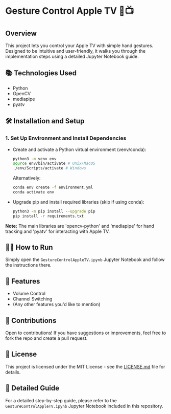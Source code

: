 # Gesture Control Apple TV 🍎📺

## Overview
This project lets you control your Apple TV with simple hand gestures. Designed to be intuitive and user-friendly, it walks you through the implementation steps using a detailed Jupyter Notebook guide.

## 📚 Technologies Used
- Python
- OpenCV
- mediapipe
- pyatv

## 🛠 Installation and Setup
### 1. Set Up Environment and Install Dependencies
- Create and activate a Python virtual environment (venv/conda):
    ```bash
    python3 -m venv env 
    source env/bin/activate # Unix/MacOS
    ./env/Scripts/activate # Windows
    ```
    Alternatively: 
    ```bash
    conda env create -f environment.yml
    conda activate env
    ```

- Upgrade pip and install required libraries (skip if using conda):
    ```bash
    python3 -m pip install --upgrade pip
    pip install -r requirements.txt
    ```

**Note:** The main libraries are 'opencv-python' and 'mediapipe' for hand tracking and 'pyatv' for interacting with Apple TV.

## 🏃‍♂️ How to Run
Simply open the `GestureControlAppleTV.ipynb` Jupyter Notebook and follow the instructions there.

## 🌟 Features
- Volume Control
- Channel Switching
- (Any other features you'd like to mention)

## 👏 Contributions
Open to contributions! If you have suggestions or improvements, feel free to fork the repo and create a pull request.

## 📜 License
This project is licensed under the MIT License - see the [LICENSE.md](LICENSE.md) file for details.

## 📖 Detailed Guide
For a detailed step-by-step guide, please refer to the `GestureControlAppleTV.ipynb` Jupyter Notebook included in this repository.
